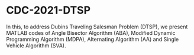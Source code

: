 # CDC-2021-DTSP
In this, to address Dubins Traveling Salesman Problem (DTSP), we present MATLAB codes of Angle Bisector Algorithm (ABA), Modified Dynamic Programming Algorithm (MDPA), Alternating Algorithm (AA) and Single Vehicle Algorithm (SVA). 
